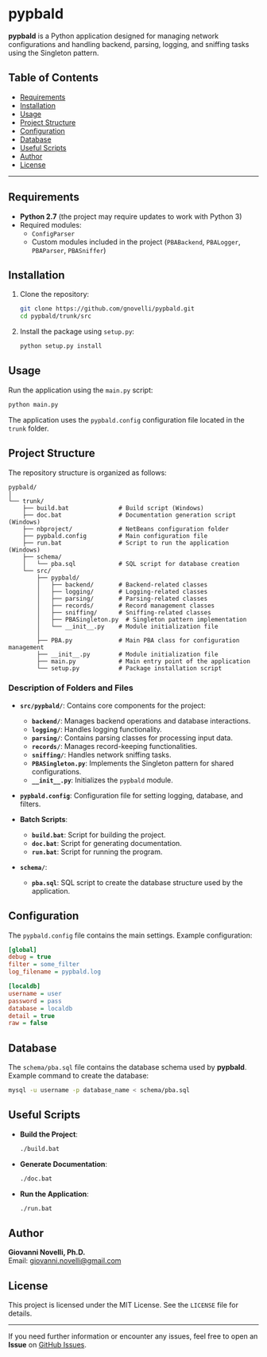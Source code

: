 # pypbald

**pypbald** is a Python application designed for managing network configurations and handling backend, parsing, logging, and sniffing tasks using the Singleton pattern.

## Table of Contents

- [Requirements](#requirements)
- [Installation](#installation)
- [Usage](#usage)
- [Project Structure](#project-structure)
- [Configuration](#configuration)
- [Database](#database)
- [Useful Scripts](#useful-scripts)
- [Author](#author)
- [License](#license)

---

## Requirements

- **Python 2.7** (the project may require updates to work with Python 3)
- Required modules:
  - `ConfigParser`
  - Custom modules included in the project (`PBABackend`, `PBALogger`, `PBAParser`, `PBASniffer`)

## Installation

1. Clone the repository:

   ```bash
   git clone https://github.com/gnovelli/pypbald.git
   cd pypbald/trunk/src
   ```

2. Install the package using `setup.py`:

   ```bash
   python setup.py install
   ```

## Usage

Run the application using the `main.py` script:

```bash
python main.py
```

The application uses the `pypbald.config` configuration file located in the `trunk` folder.

## Project Structure

The repository structure is organized as follows:

```
pypbald/
│
└── trunk/
    ├── build.bat              # Build script (Windows)
    ├── doc.bat                # Documentation generation script (Windows)
    ├── nbproject/             # NetBeans configuration folder
    ├── pypbald.config         # Main configuration file
    ├── run.bat                # Script to run the application (Windows)
    ├── schema/
    │   └── pba.sql            # SQL script for database creation
    └── src/
        ├── pypbald/
        │   ├── backend/       # Backend-related classes
        │   ├── logging/       # Logging-related classes
        │   ├── parsing/       # Parsing-related classes
        │   ├── records/       # Record management classes
        │   ├── sniffing/      # Sniffing-related classes
        │   ├── PBASingleton.py  # Singleton pattern implementation
        │   └── __init__.py    # Module initialization file
        │
        ├── PBA.py             # Main PBA class for configuration management
        ├── __init__.py        # Module initialization file
        ├── main.py            # Main entry point of the application
        └── setup.py           # Package installation script
```

### Description of Folders and Files

- **`src/pypbald/`**: Contains core components for the project:
  - **`backend/`**: Manages backend operations and database interactions.
  - **`logging/`**: Handles logging functionality.
  - **`parsing/`**: Contains parsing classes for processing input data.
  - **`records/`**: Manages record-keeping functionalities.
  - **`sniffing/`**: Handles network sniffing tasks.
  - **`PBASingleton.py`**: Implements the Singleton pattern for shared configurations.
  - **`__init__.py`**: Initializes the `pypbald` module.

- **`pypbald.config`**: Configuration file for setting logging, database, and filters.

- **Batch Scripts**:
  - **`build.bat`**: Script for building the project.
  - **`doc.bat`**: Script for generating documentation.
  - **`run.bat`**: Script for running the program.

- **`schema/`**:
  - **`pba.sql`**: SQL script to create the database structure used by the application.

## Configuration

The `pypbald.config` file contains the main settings. Example configuration:

```ini
[global]
debug = true
filter = some_filter
log_filename = pypbald.log

[localdb]
username = user
password = pass
database = localdb
detail = true
raw = false
```

## Database

The `schema/pba.sql` file contains the database schema used by **pypbald**. Example command to create the database:

```bash
mysql -u username -p database_name < schema/pba.sql
```

## Useful Scripts

- **Build the Project**:

  ```bash
  ./build.bat
  ```

- **Generate Documentation**:

  ```bash
  ./doc.bat
  ```

- **Run the Application**:

  ```bash
  ./run.bat
  ```

## Author

**Giovanni Novelli, Ph.D.**  
Email: [giovanni.novelli@gmail.com](mailto:giovanni.novelli@gmail.com)

## License

This project is licensed under the MIT License. See the `LICENSE` file for details.

---

If you need further information or encounter any issues, feel free to open an **Issue** on [GitHub Issues](https://github.com/gnovelli/pypbald/issues).
